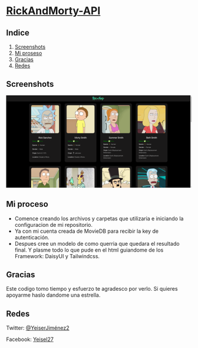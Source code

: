 # [RickAndMorty-API](https://github.com/YeiserDeveloper/RickAndMorty-API)

## Indice

1. [Screenshots](#screenshots)
2. [Mi proseso](#mi-proceso)
3. [Gracias](#gracias)
4. [Redes](#redes)

## Screenshots

![Screenshots](./img/screenshots.png)

## Mi proceso

- Comence creando los archivos y carpetas que utilizaria e iniciando la configuracion de mi repositorio.
- Ya con mi cuenta creada de MovieDB para recibir la key de autenticación.
- Despues cree un modelo de como querria que quedara el resultado final. Y plasme todo lo que pude en el html guiandome de los Framework: DaisyUI y Tailwindcss.

## Gracias

Este codigo tomo tiempo y esfuerzo te agradesco por verlo. Si quieres apoyarme haslo dandome una estrella.

## Redes

Twitter: [@YeiserJiménez2](https://twitter.com/YeiserJimnez2)

Facebook: [Yeisel27](https://www.facebook.com/Yeisel27)